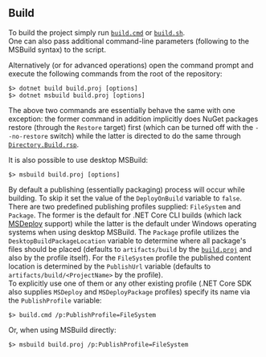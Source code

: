 Build
-----

To build the project simply run [`build.cmd`](build.cmd) or [`build.sh`](build.sh).  
One can also pass additional command-line parameters (following to the MSBuild syntax) to the script.

Alternatively (or for advanced operations) open the command prompt and execute the following commands from the root of the repository:

    $> dotnet build build.proj [options]
    $> dotnet msbuild build.proj [options]

The above two commands are essentially behave the same with one exception: the former command in addition implicitly does NuGet packages restore (through the `Restore` target) first (which can be turned off with the `--no-restore` switch) while the latter is directed to do the same through [`Directory.Build.rsp`](Directory.Build.rsp).

It is also possible to use desktop MSBuild:

    $> msbuild build.proj [options]

By default a publishing (essentially packaging) process will occur while building. To skip it set the value of the `DeployOnBuild` variable to `false`.  
There are two predefined publishing profiles supplied: `FileSystem` and `Package`. The former is the default for .NET Core CLI builds (which lack [MSDeploy][] support) while the latter is the default under Windows operating systems when using desktop MSBuild.
The `Package` profile utilizes the `DesktopBuildPackageLocation` variable to determine where all package's files should be placed (defaults to `artifacts/build` by the [`build.proj`](build.proj) and also by the profile itself). For the `FileSystem` profile the published content location is determined by the `PublishUrl` variable (defaults to `artifacts/build/<ProjectName>` by the profile).  
To explicitly use one of them or any other existing profile (.NET Core SDK also supplies `MSDeploy` and `MSDeployPackage` profiles) specify its name via the `PublishProfile` variable:

    $> build.cmd /p:PublishProfile=FileSystem

Or, when using MSBuild directly:

    $> msbuild build.proj /p:PublishProfile=FileSystem

[MSDeploy]: https://technet.microsoft.com/en-us/library/dd568968(v=ws.10).aspx
